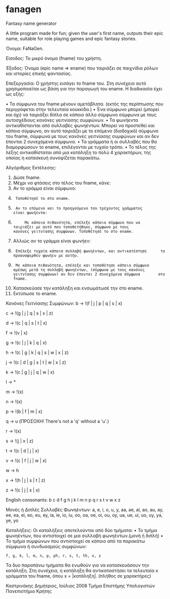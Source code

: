 # fanagen
Fantasy name generator

A little program made for fun; given the user's first name, outputs their epic name, suitable for role playing games and epic fantasy stories.

Όνομα: FaNaGen.

Είσοδος: Το μικρό όνομα (fname) του χρήστη.

Έξοδος: Όνομα (epic name => ename) που ταιριάζει σε παιχνίδια ρόλων και ιστορίες επικής φαντασίας.

Επεξεργασία:
 Ο χρήστης εισάγει το fname του. Στη συνέχεια αυτό χρησιμοποιείται ως βάση για την παραγωγή του ename. H διαδικασία έχει ως εξής:

•	Τα σύμφωνα του fname μένουν αμετάβλητα. (εκτός της περίπτωσης που περιγράφεται στην τελευταία κουκκίδα.)
•	Ένα σύμφωνο μπορεί (μπορεί και όχι) να ταιριάξει δίπλα σε κάποιο άλλο σύμφωνο σύμφωνα με τους αυτοσχέδιους κανόνες γειτνίασης συμφώνων.
•	Τα φωνήεντα αντικαθίστανται από συλλαβές φωνηέντων. Μπορεί να προστεθεί και κάποιο σύμφωνο, αν αυτό ταιριάζει με το επόμενο (διαδοχικό) σύμφωνο του fname, σύμφωνα με τους κανόνες γειτνίασης συμφώνων και αν δεν έπονται 2 συνεχόμενα σύμφωνα.
•	Τα γράμματα ή οι συλλαβές που θα διαμορφώσουν το ename, επιλέγονται με τυχαίο τρόπο.
•	Το τέλος της λέξης αντικαθίσταται από μια κατάληξη το πολύ 4 χαρακτήρων, της οποίας η κατασκευή συνοψίζεται παρακάτω.

Αλγόριθμος Εκτέλεσης:
1. Δώσε fname.
2. Μέχρι να φτάσεις στο τέλος του fname, κάνε:
3.	Αν το γράμμα είναι σύμφωνο:
4.		Τοποθέτησέ το στο ename.
5.		Αν το επόμενο και το προηγούμενο του τρέχοντος γράμματος 		είναι φωνήεντα:
6.			Με κάποια πιθανότητα, επέλεξε κάποιο σύμφωνο που να 			ταιριάζει με αυτό που τοποθετήθηκε, σύμφωνα με τους 			κανόνες γειτνίασης συμφώνων. Τοποθέτησέ το στο ename.
7.	Αλλιώς αν το γράμμα είναι φωνήεν:
8.		Επέλεξε τυχαία κάποια συλλαβή φωνηέντων, και αντικατέστησε 		το προαναφερθέν φωνήεν με αυτήν.
9.		Με κάποια πιθανότητα, επέλεξε και τοποθέτησε κάποιο σύμφωνο 		αμέσως μετά τη συλλαβή φωνηέντων, (σύμφωνα με τους κανόνες 		γειτνίασης συμφώνων) αν δεν έπονται 2 συνεχόμενα σύμφωνα 		στο fname.
10. Κατασκεύασε την κατάληξη και ενσωμάτωσέ την στο ename.
11. Εκτύπωσε το ename.

Κανόνες Γειτνίασης Συμφώνων:
 b -> !(f | j | p | q | s | x)

 c -> !(g | j | q | s | x | z)

 d -> !(c | q | s | t | x)

 f -> !(v | x)

 g -> !(c | j | k | q | x)

 h -> !(c | g | k | q | s | w | x | z)

 j -> !(c | d | g | s | t | w | x | z)

 k -> !(c | g | j | q | w | x)

 l -> *

 m -> !(x)

 n -> !(x)
 
 p -> !(b | f | m | x)

 q -> u (ΠΡΟΣΟΧΗ! There's not a 'q' without a 'u'.)

 r -> !(x)

 s -> !(j | x | z)

 t -> !(c | d | j | x)

 v -> !(c | f | j | w | x)

 w -> h

 x -> !(h | j | s | t | z)

 z -> !(c | j | s | x)

 English consonants:
 b c d f g h j k l m n p q r s t v w x z

Μονές ή Διπλές Συλλαβές Φωνηέντων:
a, e, i, o, u, y, aa, ae, ai, ao, au, ay, ee, ea, ei, eo, eu, ey, ia, ie, io, iu, oo, oa, oe, oi, ou, oy, ua, ue, ui, uo, uy, ya, ye, yo

Καταλήξεις:
 Οι καταλήξεις αποτελούνται από δύο τμήματα:
•	Το τμήμα φωνηέντων, που αντιστοιχεί σε μια συλλαβή φωνηέντων.(μονή ή διπλή)
•	Το τμήμα συμφώνων που αντιστοιχεί σε κάποιο από τα παρακάτω σύμφωνα ή συνδυασμούς συμφώνων:

	f, g, k, l, m, n, p, ph, r, s, t, th, x, z

 Τα δυο παραπάνω τμήματα θα ενωθούν για να κατασκευάσουν την κατάληξη. Στη συνέχεια, η κατάληξη θα αντικαταστήσει τα τελευταία x γράμματα του fname, όπου x = |κατάληξη|. (πλήθος σε χαρακτήρες)


Καστρινάκης Δημήτριος, Ιούλιος 2008
Τμήμα Επιστήμης Υπολογιστών
Πανεπιστήμιο Κρήτης


